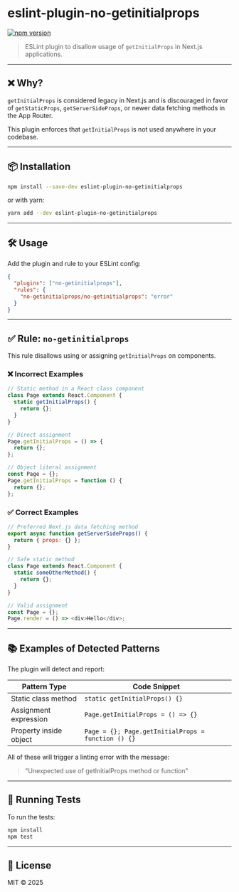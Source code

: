 # eslint-plugin-no-getinitialprops

[![npm version](https://img.shields.io/npm/v/eslint-plugin-no-getinitialprops.svg)](https://www.npmjs.com/package/eslint-plugin-no-getinitialprops)

> ESLint plugin to disallow usage of `getInitialProps` in Next.js applications.

---

## ❌ Why?

`getInitialProps` is considered legacy in Next.js and is discouraged in favor of `getStaticProps`, `getServerSideProps`, or newer data fetching methods in the App Router.

This plugin enforces that `getInitialProps` is not used anywhere in your codebase.

---

## 📦 Installation

```bash
npm install --save-dev eslint-plugin-no-getinitialprops
```

or with yarn:

```bash
yarn add --dev eslint-plugin-no-getinitialprops
```

---

## 🛠 Usage

Add the plugin and rule to your ESLint config:

```json
{
  "plugins": ["no-getinitialprops"],
  "rules": {
    "no-getinitialprops/no-getinitialprops": "error"
  }
}
```

---

## ✅ Rule: `no-getinitialprops`

This rule disallows using or assigning `getInitialProps` on components.

### ❌ Incorrect Examples

```js
// Static method in a React class component
class Page extends React.Component {
  static getInitialProps() {
    return {};
  }
}

// Direct assignment
Page.getInitialProps = () => {
  return {};
};

// Object literal assignment
const Page = {};
Page.getInitialProps = function () {
  return {};
};
```

### ✅ Correct Examples

```js
// Preferred Next.js data fetching method
export async function getServerSideProps() {
  return { props: {} };
}

// Safe static method
class Page extends React.Component {
  static someOtherMethod() {
    return {};
  }
}

// Valid assignment
const Page = {};
Page.render = () => <div>Hello</div>;
```

---

## 📚 Examples of Detected Patterns

The plugin will detect and report:

| Pattern Type             | Code Snippet                                       |
|--------------------------|----------------------------------------------------|
| Static class method      | `static getInitialProps() {}`                      |
| Assignment expression    | `Page.getInitialProps = () => {}`                 |
| Property inside object   | `Page = {}; Page.getInitialProps = function () {}`|

All of these will trigger a linting error with the message:

> "Unexpected use of getInitialProps method or function"

---

## 🧪 Running Tests

To run the tests:

```bash
npm install
npm test
```

---

## 📄 License

MIT © 2025
